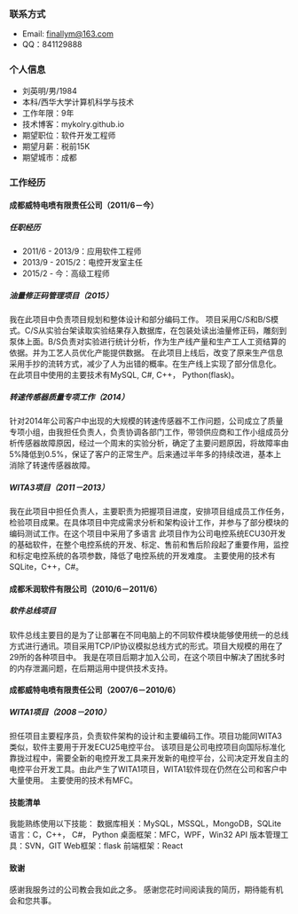 ### 联系方式
- Email: finallym@163.com
- QQ：841129888

### 个人信息
- 刘英明/男/1984
- 本科/西华大学计算机科学与技术
- 工作年限：9年
- 技术博客：mykolry.github.io
- 期望职位：软件开发工程师
- 期望月薪：税前15K
- 期望城市：成都

### 工作经历

#### 成都威特电喷有限责任公司（2011/6－今）
##### 任职经历
- 2011/6 - 2013/9：应用软件工程师
- 2013/9 - 2015/2：电控开发室主任
- 2015/2 - 今：高级工程师

##### 油量修正码管理项目（2015）
我在此项目中负责项目规划和整体设计和部分编码工作。
项目采用C/S和B/S模式。C/S从实验台架读取实验结果存入数据库，在包装处读出油量修正码，雕刻到泵体上面。B/S负责对实验进行统计分析，作为生产线产量和生产工人工资结算的依据。并为工艺人员优化产能提供数据。
在此项目上线后，改变了原来生产信息采用手抄的流转方式，减少了人为出错的概率。在生产线上实现了部分信息化。
在此项目中使用的主要技术有MySQL, C#, C++， Python(flask)。

##### 转速传感器质量专项工作（2014）
针对2014年公司客户中出现的大规模的转速传感器不工作问题，公司成立了质量专项小组，由我担任负责人，负责协调各部门工作，带领供应商和工作小组成员分析传感器故障原因，经过一个周末的实验分析，确定了主要问题原因，将故障率由5%降低到0.5%，保证了客户的正常生产。后来通过半年多的持续改进，基本上消除了转速传感器故障。

##### WITA3项目（2011－2013）
我在此项目中担任负责人，主要职责为把握项目进度，安排项目组成员工作任务，检验项目成果。在具体项目中完成需求分析和架构设计工作，并参与了部分模块的编码测试工作。在这个项目中采用了多语言
此项目作为公司电控系统ECU30开发的基础软件，在整个电控系统的开发、标定、售前和售后阶段起了重要作用，监控和标定电控系统的各项参数，降低了电控系统的开发难度。
主要使用的技术有SQLite，C++，C#。

#### 成都禾润软件有限公司（2010/6－2011/6）

##### 软件总线项目
软件总线主要目的是为了让部署在不同电脑上的不同软件模块能够使用统一的总线方式进行通讯。项目采用TCP/IP协议模拟总线方式的形式。项目大规模的用在了29所的各种项目中。
我是在项目后期才加入公司，在这个项目中解决了困扰多时的内存泄漏问题，在后期运用中提供技术支持。

#### 成都威特电喷有限责任公司（2007/6－2010/6）

##### WITA1项目（2008－2010）
担任项目主要程序员，负责软件架构的设计和主要编码工作。项目功能同WITA3类似，软件主要用于开发ECU25电控平台。
该项目是公司电控项目向国际标准化靠拢过程中，需要全新的电控开发工具来开发新的电控平台，公司决定开发自主的电控平台开发工具。由此产生了WITA1项目，WITA1软件现在仍然在公司和客户中大量使用。
主要使用的技术有MFC。

#### 技能清单

我能熟练使用以下技能：
数据库相关：MySQL，MSSQL，MongoDB，SQLite
语言：C，C++， C#， Python
桌面框架：MFC，WPF，Win32 API
版本管理工具：SVN，GIT
Web框架：flask
前端框架：React

#### 致谢
感谢我服务过的公司教会我如此之多。
感谢您花时间阅读我的简历，期待能有机会和您共事。
